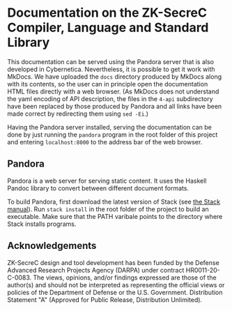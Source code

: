 # Documentation on the ZK-SecreC Compiler, Language and Standard Library

This documentation can be served using the Pandora server that is also developed in Cybernetica. Nevertheless, it is possible to get it work with MkDocs. We have uploaded the `docs` directory produced by MkDocs along with its contents, so the user can in principle open the documentation HTML files directly with a web browser. (As MkDocs does not understand the yaml encoding of API description, the files in the `4-api` subdirectory have been replaced by those produced by Pandora and all links have been made correct by redirecting them using `sed -Ei`.)

Having the Pandora server installed, serving the documentation can be done by just running the `pandora` program in the root folder of this project and entering `localhost:8000` to the address bar of the web browser.

## Pandora

Pandora is a web server for serving static content. It uses the Haskell Pandoc library to convert between different document formats.

To build Pandora, first download the latest version of Stack (see [the Stack manual](https://docs.haskellstack.org/en/stable/README/#how-to-install)). Run `stack install` in the root folder of the project to build an executable. Make sure that the PATH varibale points to the directory where Stack installs programs.

## Acknowledgements

ZK-SecreC design and tool development has been funded by the Defense Advanced Research Projects Agency (DARPA) under contract HR0011-20-C-0083. The views, opinions, and/or findings expressed are those of the author(s) and should not be interpreted as representing the official views or policies of the Department of Defense or the U.S. Government. Distribution Statement "A" (Approved for Public Release, Distribution Unlimited).

